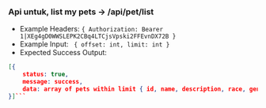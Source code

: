 ### Api untuk, list my pets -> /api/pet/list

- Example Headers: `{ Authorization: Bearer 1|XEg4gD0WWSLEPK2CBq4LTCjsVpski2FFEvnDX72B }`
- Example Input: ``` { offset: int, limit: int }```
- Expected Success Output: 
```json
[{ 
    status: true, 
    message: success, 
    data: array of pets within limit { id, name, description, race, gender, profile_image } 
}]```